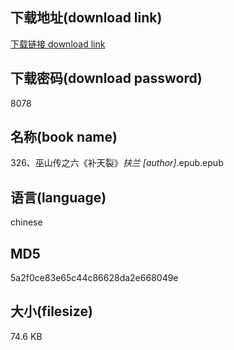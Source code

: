 ## 下载地址(download link)
[下载链接 download link](https://voluble-croquembouche-d321dc.netlify.app/?s=326%E3%80%81%E5%B7%AB%E5%B1%B1%E4%BC%A0%E4%B9%8B%E5%85%AD%E3%80%8A%E8%A1%A5%E5%A4%A9%E8%A3%82%E3%80%8B_%E6%89%B6%E5%85%B0+%5Bauthor%5D_.epub)

## 下载密码(download password)
8078

## 名称(book name)
326、巫山传之六《补天裂》_扶兰 [author]_.epub.epub

## 语言(language)
chinese

## MD5
5a2f0ce83e65c44c86628da2e668049e

## 大小(filesize)
74.6 KB
